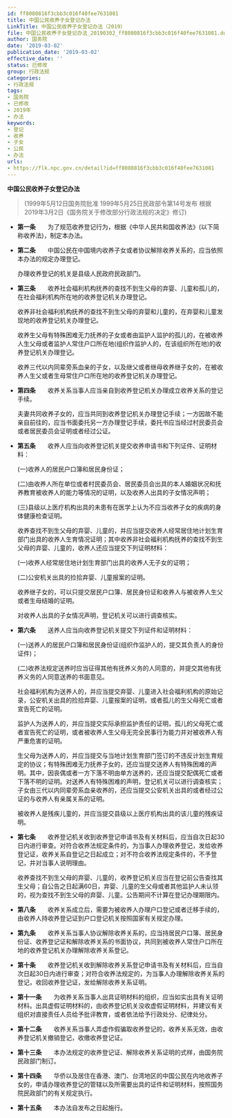 ```yaml
---
id: ff8080816f3cbb3c016f40fee7631081
title: 中国公民收养子女登记办法
LinkTitle: 中国公民收养子女登记办法（2019）
file: 中国公民收养子女登记办法_20190302_ff8080816f3cbb3c016f40fee7631081.docx
author: 国务院
date: '2019-03-02'
publication_date: '2019-03-02'
effective_date: ''
status: 已修改
group: 行政法规
categories:
- 行政法规
tags:
- 国务院
- 已修改
- 2019年
- 办法
keywords:
- 登记
- 收养
- 子女
- 公民
- 办法
urls:
- https://flk.npc.gov.cn/detail?id=ff8080816f3cbb3c016f40fee7631081
---
```


**中国公民收养子女登记办法**

> (1999年5月12日国务院批准 1999年5月25日民政部令第14号发布 根据2019年3月2日《国务院关于修改部分行政法规的决定》修订)

- **第一条**　　为了规范收养登记行为，根据《中华人民共和国收养法》(以下简称收养法)，制定本办法。

- **第二条**　　中国公民在中国境内收养子女或者协议解除收养关系的，应当依照本办法的规定办理登记。

  办理收养登记的机关是县级人民政府民政部门。

- **第三条**　　收养社会福利机构抚养的查找不到生父母的弃婴、儿童和孤儿的，在社会福利机构所在地的收养登记机关办理登记。

  收养非社会福利机构抚养的查找不到生父母的弃婴和儿童的，在弃婴和儿童发现地的收养登记机关办理登记。

  收养生父母有特殊困难无力抚养的子女或者由监护人监护的孤儿的，在被收养人生父母或者监护人常住户口所在地(组织作监护人的，在该组织所在地)的收养登记机关办理登记。

  收养三代以内同辈旁系血亲的子女，以及继父或者继母收养继子女的，在被收养人生父或者生母常住户口所在地的收养登记机关办理登记。

- **第四条**　　收养关系当事人应当亲自到收养登记机关办理成立收养关系的登记手续。

  夫妻共同收养子女的，应当共同到收养登记机关办理登记手续；一方因故不能亲自前往的，应当书面委托另一方办理登记手续，委托书应当经过村民委员会或者居民委员会证明或者经过公证。

- **第五条**　　收养人应当向收养登记机关提交收养申请书和下列证件、证明材料：

  (一)收养人的居民户口簿和居民身份证；

  (二)由收养人所在单位或者村民委员会、居民委员会出具的本人婚姻状况和抚养教育被收养人的能力等情况的证明，以及收养人出具的子女情况声明；

  (三)县级以上医疗机构出具的未患有在医学上认为不应当收养子女的疾病的身体健康检查证明。

  收养查找不到生父母的弃婴、儿童的，并应当提交收养人经常居住地计划生育部门出具的收养人生育情况证明；其中收养非社会福利机构抚养的查找不到生父母的弃婴、儿童的，收养人还应当提交下列证明材料：

  (一)收养人经常居住地计划生育部门出具的收养人无子女的证明；

  (二)公安机关出具的捡拾弃婴、儿童报案的证明。

  收养继子女的，可以只提交居民户口簿、居民身份证和收养人与被收养人生父或者生母结婚的证明。

  对收养人出具的子女情况声明，登记机关可以进行调查核实。

- **第六条**　　送养人应当向收养登记机关提交下列证件和证明材料：

  (一)送养人的居民户口簿和居民身份证(组织作监护人的，提交其负责人的身份证件)；

  (二)收养法规定送养时应当征得其他有抚养义务的人同意的，并提交其他有抚养义务的人同意送养的书面意见。

  社会福利机构为送养人的，并应当提交弃婴、儿童进入社会福利机构的原始记录，公安机关出具的捡拾弃婴、儿童报案的证明，或者孤儿的生父母死亡或者宣告死亡的证明。

  监护人为送养人的，并应当提交实际承担监护责任的证明，孤儿的父母死亡或者宣告死亡的证明，或者被收养人生父母无完全民事行为能力并对被收养人有严重危害的证明。

  生父母为送养人的，并应当提交与当地计划生育部门签订的不违反计划生育规定的协议；有特殊困难无力抚养子女的，还应当提交送养人有特殊困难的声明。其中，因丧偶或者一方下落不明由单方送养的，还应当提交配偶死亡或者下落不明的证明。对送养人有特殊困难的声明，登记机关可以进行调查核实；子女由三代以内同辈旁系血亲收养的，还应当提交公安机关出具的或者经过公证的与收养人有亲属关系的证明。

  被收养人是残疾儿童的，并应当提交县级以上医疗机构出具的该儿童的残疾证明。

- **第七条**　　收养登记机关收到收养登记申请书及有关材料后，应当自次日起30日内进行审查。对符合收养法规定条件的，为当事人办理收养登记，发给收养登记证，收养关系自登记之日起成立；对不符合收养法规定条件的，不予登记，并对当事人说明理由。

  收养查找不到生父母的弃婴、儿童的，收养登记机关应当在登记前公告查找其生父母；自公告之日起满60日，弃婴、儿童的生父母或者其他监护人未认领的，视为查找不到生父母的弃婴、儿童。公告期间不计算在登记办理期限内。

- **第八条**　　收养关系成立后，需要为被收养人办理户口登记或者迁移手续的，由收养人持收养登记证到户口登记机关按照国家有关规定办理。

- **第九条**　　收养关系当事人协议解除收养关系的，应当持居民户口簿、居民身份证、收养登记证和解除收养关系的书面协议，共同到被收养人常住户口所在地的收养登记机关办理解除收养关系登记。

- **第十条**　　收养登记机关收到解除收养关系登记申请书及有关材料后，应当自次日起30日内进行审查；对符合收养法规定的，为当事人办理解除收养关系的登记，收回收养登记证，发给解除收养关系证明。

- **第十一条**　　为收养关系当事人出具证明材料的组织，应当如实出具有关证明材料。出具虚假证明材料的，由收养登记机关没收虚假证明材料，并建议有关组织对直接责任人员给予批评教育，或者依法给予行政处分、纪律处分。

- **第十二条**　　收养关系当事人弄虚作假骗取收养登记的，收养关系无效，由收养登记机关撤销登记，收缴收养登记证。

- **第十三条**　　本办法规定的收养登记证、解除收养关系证明的式样，由国务院民政部门制订。

- **第十四条**　　华侨以及居住在香港、澳门、台湾地区的中国公民在内地收养子女的，申请办理收养登记的管辖以及所需要出具的证件和证明材料，按照国务院民政部门的有关规定执行。

- **第十五条**　　本办法自发布之日起施行。
